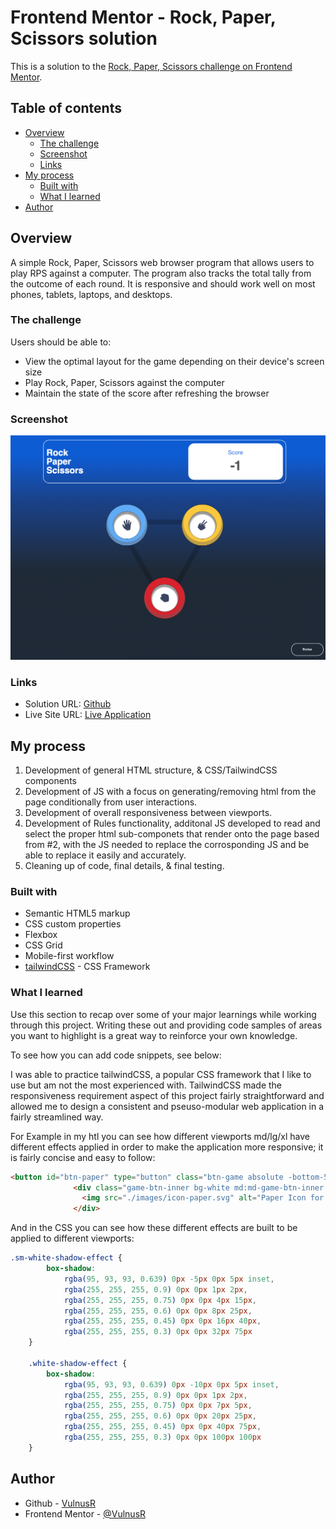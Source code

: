 # Frontend Mentor - Rock, Paper, Scissors solution

This is a solution to the [Rock, Paper, Scissors challenge on Frontend Mentor](https://www.frontendmentor.io/challenges/rock-paper-scissors-game-pTgwgvgH). 

## Table of contents

- [Overview](#overview)
  - [The challenge](#the-challenge)
  - [Screenshot](#screenshot)
  - [Links](#links)
- [My process](#my-process)
  - [Built with](#built-with)
  - [What I learned](#what-i-learned)
- [Author](#author)

## Overview

A simple Rock, Paper, Scissors web browser program that allows users to play RPS against a computer. The program also tracks the total tally from the outcome of each round. It is responsive and should work well on most phones, tablets, laptops, and desktops. 

### The challenge

Users should be able to:

- View the optimal layout for the game depending on their device's screen size
- Play Rock, Paper, Scissors against the computer
- Maintain the state of the score after refreshing the browser

### Screenshot

![](./src/images/RPS-SS-Readme.png)

### Links

- Solution URL: [Github](https://github.com/VulnusR/FrontendMentor-RPS-Challenge)
- Live Site URL: [Live Application](https://your-live-site-url.com)

## My process

1) Development of general HTML structure, & CSS/TailwindCSS components
2) Development of JS with a focus on generating/removing html from the page conditionally from user interactions.
3) Development of overall responsiveness between viewports.
4) Development of Rules functionality, additonal JS developed to read and select the proper html sub-componets that render onto the page based from #2, with the JS needed to replace the corrosponding JS and be able to replace it easily and accurately. 
5) Cleaning up of code, final details, & final testing.

### Built with

- Semantic HTML5 markup
- CSS custom properties
- Flexbox
- CSS Grid
- Mobile-first workflow
- [tailwindCSS](https://tailwindcss.com/) - CSS Framework

### What I learned

Use this section to recap over some of your major learnings while working through this project. Writing these out and providing code samples of areas you want to highlight is a great way to reinforce your own knowledge.

To see how you can add code snippets, see below:

I was able to practice tailwindCSS, a popular CSS framework that I like to use but am not the most experienced with. TailwindCSS made the responsiveness requirement aspect of this project fairly straightforward and allowed me to design a consistent and pseuso-modular web application in a fairly streamlined way. 

For Example in my htl you can see how different viewports md/lg/xl have different effects applied in order to make the application more responsive; it is fairly concise and easy to follow:

```html
<button id="btn-paper" type="button" class="btn-game absolute -bottom-5 -left-7 main-game-btn bg-blue-400  hover:bg-sky-400 hover:sm-white-shadow-effect md:md-main-game-btn md:-bottom-8 md:-left-10 md:hover:white-shadow-effect lg:lg-main-game-btn lg:-bottom-11 lg-left-13 xl:xl-main-game-btn">
              <div class="game-btn-inner bg-white md:md-game-btn-inner lg:lg-game-btn-inner xl:xl-game-btn-inner">
                <img src="./images/icon-paper.svg" alt="Paper Icon for RPS" />
              </div>
```

And in the CSS you can see how these different effects are built to be applied to different viewports:
```css
.sm-white-shadow-effect {
        box-shadow:
            rgba(95, 93, 93, 0.639) 0px -5px 0px 5px inset,
            rgba(255, 255, 255, 0.9) 0px 0px 1px 2px,
            rgba(255, 255, 255, 0.75) 0px 0px 4px 15px,
            rgba(255, 255, 255, 0.6) 0px 0px 8px 25px,
            rgba(255, 255, 255, 0.45) 0px 0px 16px 40px,
            rgba(255, 255, 255, 0.3) 0px 0px 32px 75px
    }

    .white-shadow-effect {
        box-shadow:
            rgba(95, 93, 93, 0.639) 0px -10px 0px 5px inset,
            rgba(255, 255, 255, 0.9) 0px 0px 1px 2px,
            rgba(255, 255, 255, 0.75) 0px 0px 7px 5px,
            rgba(255, 255, 255, 0.6) 0px 0px 20px 25px,
            rgba(255, 255, 255, 0.45) 0px 0px 40px 75px,
            rgba(255, 255, 255, 0.3) 0px 0px 100px 100px
    }
```
## Author

- Github - [VulnusR](https://github.com/VulnusR)
- Frontend Mentor - [@VulnusR](https://www.frontendmentor.io/profile/VulnusR)
